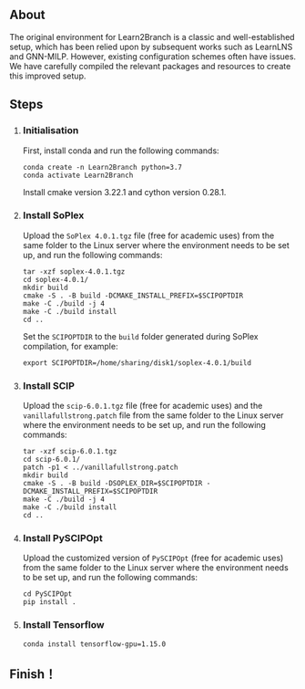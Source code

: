 ## About

The original environment for Learn2Branch is a classic and well-established setup, which has been relied upon by subsequent works such as LearnLNS and GNN-MILP. However, existing configuration schemes often have issues. We have carefully compiled the relevant packages and resources to create this improved setup.

## Steps

1. ### Initialisation

   First, install conda and run the following commands:

   ```
   conda create -n Learn2Branch python=3.7
   conda activate Learn2Branch
   ```

   Install cmake version 3.22.1 and cython version 0.28.1.

2. ### Install SoPlex

   Upload the `SoPlex 4.0.1.tgz` file (free for academic uses) from the same folder to the Linux server where the environment needs to be set up, and run the following commands:

   ```
   tar -xzf soplex-4.0.1.tgz
   cd soplex-4.0.1/
   mkdir build
   cmake -S . -B build -DCMAKE_INSTALL_PREFIX=$SCIPOPTDIR
   make -C ./build -j 4
   make -C ./build install
   cd ..
   ```

   Set the `SCIPOPTDIR` to the `build` folder generated during SoPlex compilation, for example:

   ```
   export SCIPOPTDIR=/home/sharing/disk1/soplex-4.0.1/build
   ```

3. ### Install SCIP

   Upload the `scip-6.0.1.tgz` file (free for academic uses) and the `vanillafullstrong.patch` file from the same folder to the Linux server where the environment needs to be set up, and run the following commands:

   ```
   tar -xzf scip-6.0.1.tgz
   cd scip-6.0.1/
   patch -p1 < ../vanillafullstrong.patch
   mkdir build
   cmake -S . -B build -DSOPLEX_DIR=$SCIPOPTDIR -DCMAKE_INSTALL_PREFIX=$SCIPOPTDIR
   make -C ./build -j 4
   make -C ./build install
   cd ..
   ```

4. ### Install PySCIPOpt

   Upload the customized version of `PySCIPOpt` (free for academic uses) from the same folder to the Linux server where the environment needs to be set up, and run the following commands:

   ```
   cd PySCIPOpt
   pip install .
   ```

5. ### Install Tensorflow

   ```
   conda install tensorflow-gpu=1.15.0
   ```

## Finish！

